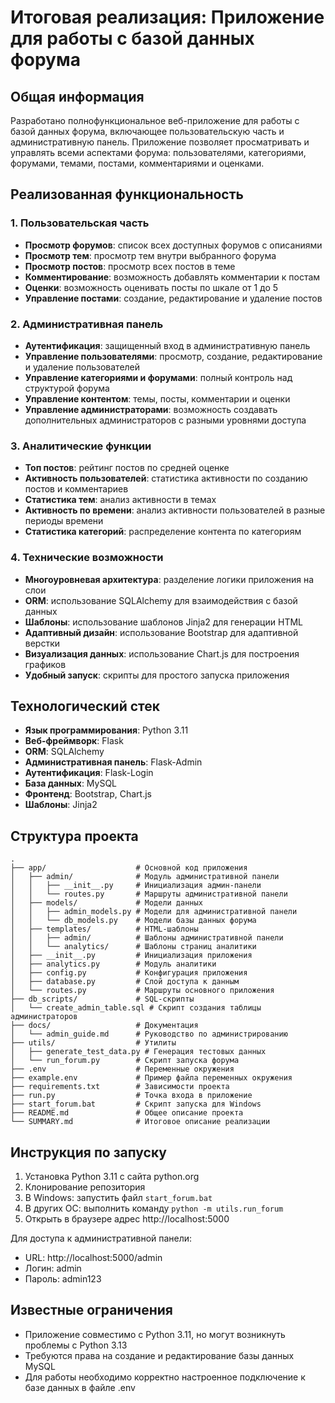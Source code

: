 # Итоговая реализация: Приложение для работы с базой данных форума

## Общая информация

Разработано полнофункциональное веб-приложение для работы с базой данных форума, включающее пользовательскую часть и административную панель. Приложение позволяет просматривать и управлять всеми аспектами форума: пользователями, категориями, форумами, темами, постами, комментариями и оценками.

## Реализованная функциональность

### 1. Пользовательская часть

- **Просмотр форумов**: список всех доступных форумов с описаниями
- **Просмотр тем**: просмотр тем внутри выбранного форума
- **Просмотр постов**: просмотр всех постов в теме
- **Комментирование**: возможность добавлять комментарии к постам
- **Оценки**: возможность оценивать посты по шкале от 1 до 5
- **Управление постами**: создание, редактирование и удаление постов

### 2. Административная панель

- **Аутентификация**: защищенный вход в административную панель
- **Управление пользователями**: просмотр, создание, редактирование и удаление пользователей
- **Управление категориями и форумами**: полный контроль над структурой форума
- **Управление контентом**: темы, посты, комментарии и оценки
- **Управление администраторами**: возможность создавать дополнительных администраторов с разными уровнями доступа

### 3. Аналитические функции

- **Топ постов**: рейтинг постов по средней оценке
- **Активность пользователей**: статистика активности по созданию постов и комментариев
- **Статистика тем**: анализ активности в темах
- **Активность по времени**: анализ активности пользователей в разные периоды времени
- **Статистика категорий**: распределение контента по категориям

### 4. Технические возможности

- **Многоуровневая архитектура**: разделение логики приложения на слои
- **ORM**: использование SQLAlchemy для взаимодействия с базой данных
- **Шаблоны**: использование шаблонов Jinja2 для генерации HTML
- **Адаптивный дизайн**: использование Bootstrap для адаптивной верстки
- **Визуализация данных**: использование Chart.js для построения графиков
- **Удобный запуск**: скрипты для простого запуска приложения

## Технологический стек

- **Язык программирования**: Python 3.11
- **Веб-фреймворк**: Flask
- **ORM**: SQLAlchemy
- **Административная панель**: Flask-Admin
- **Аутентификация**: Flask-Login
- **База данных**: MySQL
- **Фронтенд**: Bootstrap, Chart.js
- **Шаблоны**: Jinja2

## Структура проекта

```
.
├── app/                    # Основной код приложения
│   ├── admin/              # Модуль административной панели
│   │   ├── __init__.py     # Инициализация админ-панели
│   │   └── routes.py       # Маршруты административной панели
│   ├── models/             # Модели данных
│   │   ├── admin_models.py # Модели для административной панели
│   │   └── db_models.py    # Модели базы данных форума
│   ├── templates/          # HTML-шаблоны
│   │   ├── admin/          # Шаблоны административной панели
│   │   └── analytics/      # Шаблоны страниц аналитики
│   ├── __init__.py         # Инициализация приложения
│   ├── analytics.py        # Модуль аналитики
│   ├── config.py           # Конфигурация приложения
│   ├── database.py         # Слой доступа к данным
│   └── routes.py           # Маршруты основного приложения
├── db_scripts/             # SQL-скрипты
│   └── create_admin_table.sql # Скрипт создания таблицы администраторов
├── docs/                   # Документация
│   └── admin_guide.md      # Руководство по администрированию
├── utils/                  # Утилиты
│   ├── generate_test_data.py # Генерация тестовых данных
│   └── run_forum.py        # Скрипт запуска форума
├── .env                    # Переменные окружения
├── example.env             # Пример файла переменных окружения
├── requirements.txt        # Зависимости проекта
├── run.py                  # Точка входа в приложение
├── start_forum.bat         # Скрипт запуска для Windows
├── README.md               # Общее описание проекта
└── SUMMARY.md              # Итоговое описание реализации
```

## Инструкция по запуску

1. Установка Python 3.11 с сайта python.org
2. Клонирование репозитория
3. В Windows: запустить файл `start_forum.bat`
4. В других ОС: выполнить команду `python -m utils.run_forum`
5. Открыть в браузере адрес http://localhost:5000

Для доступа к административной панели:
- URL: http://localhost:5000/admin
- Логин: admin
- Пароль: admin123

## Известные ограничения

- Приложение совместимо с Python 3.11, но могут возникнуть проблемы с Python 3.13
- Требуются права на создание и редактирование базы данных MySQL
- Для работы необходимо корректно настроенное подключение к базе данных в файле .env 